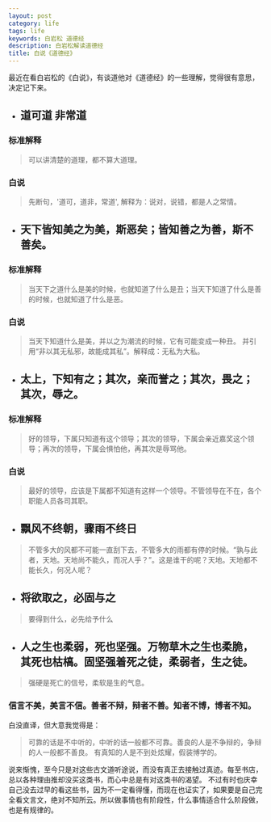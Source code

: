 ```yaml
---
layout: post
category: life
tags: life
keywords: 白岩松 道德经
description: 白岩松解读道德经
title: 白说《道德经》
---
```


最近在看白岩松的《白说》，有谈道他对《道德经》的一些理解，觉得很有意思，决定记下来。

* ## 道可道 非常道

### 标准解释

> 可以讲清楚的道理，都不算大道理。
   
### 白说

> 先断句，'道可，道非，常道', 解释为：说对，说错，都是人之常情。

* ## 天下皆知美之为美，斯恶矣；皆知善之为善，斯不善矣。

### 标准解释

> 当天下之道什么是美的时候，也就知道了什么是丑；当天下知道了什么是善的时候，也就知道了什么是恶。

### 白说

> 当天下知道什么是美，并以之为潮流的时候，它有可能变成一种丑。
> 并引用“非以其无私邪，故能成其私”。解释成：无私为大私。

* ## 太上，下知有之；其次，亲而誉之；其次，畏之；其次，辱之。

### 标准解释

> 好的领导，下属只知道有这个领导；其次的领导，下属会亲近嘉奖这个领导；再次的领导，下属会惧怕他，再其次是辱骂他。

### 白说

> 最好的领导，应该是下属都不知道有这样一个领导。不管领导在不在，各个职能人员各司其职。

* ## 飘风不终朝，骤雨不终日

> 不管多大的风都不可能一直刮下去，不管多大的雨都有停的时候。“孰与此者，天地。天地尚不能久，而况人乎？”。这是谁干的呢？天地。天地都不能长久，何况人呢？

* ## 将欲取之，必固与之

> 要得到什么，必先给予什么

* ## 人之生也柔弱，死也坚强。万物草木之生也柔脆，其死也枯槁。固坚强着死之徒，柔弱者，生之徒。

> 强硬是死亡的信号，柔软是生的气息。

### 信言不美，美言不信。善者不辩，辩者不善。知者不博，博者不知。
白没直译，但大意我觉得是：

> 可靠的话是不中听的，中听的话一般都不可靠。善良的人是不争辩的，争辩的人一般都不善良。 有真知的人是不到处炫耀，假装博学的。


说来惭愧，至今只是对这些古文道听途说，而没有真正去接触过真迹。每至书店，总以各种理由推却没买这类书，而心中总是有对这类书的渴望。
不过有时也庆幸自己没去过早的看这些书，因为不一定看得懂，而现在也证实了，如果要是自己完全看文言文，绝对不知所云。所以做事情也有阶段性，什么事情适合什么阶段做，也是有规律的。
